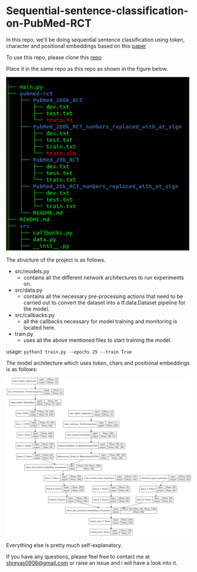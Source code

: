 # Sequential-sentence-classification-on-PubMed-RCT

In this repo, we'll be doing sequential sentence classification using token, character and positional embeddings based on this [paper](https://arxiv.org/abs/1710.06071)

To use this repo, please clone this [repo](https://github.com/Franck-Dernoncourt/pubmed-rct)

Place it in the same repo as this repo as shown in the figure below. 

![](directory_structure.png)

The structure of the project is as follows. 

 - src/models.py
    - contains all the different network architectures to run experiments on.
 - src/data.py
   - contains all the necessary pre-processing actions that need to be carried out to convert the dataset
     into a tf.data.Dataset pipeline for the model. 
 - src/callbacks.py
   - all the callbacks necessary for model training and monitoring is located here. 
 - train.py
   - uses all the above mentioned files to start training the model. 
 
 usage: 
`python3 train.py --epochs 25 --train True`

The model architecture which uses token, chars and positional embeddings is as follows:

![](src/tribrid.png)


Everything else is pretty much self-explanatory. 

If you have any questions, please feel free to contact me at shreyas0906@gmail.com or raise an issue and i will have a
look into it. 



